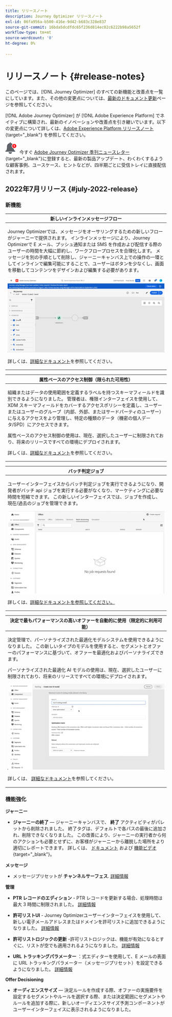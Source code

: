 ```yaml
---
title: リリースノート
description: Journey Optimizer リリースノート
exl-id: 06fa956a-b500-416e-9d42-b683c328e837
source-git-commit: 16bda5dcdfdc65f236d814ec02c6222b98a5652f
workflow-type: tm+mt
source-wordcount: '0'
ht-degree: 0%

---
```


# リリースノート {#release-notes}

このページでは、[!DNL Journey Optimizer] のすべての新機能と改善点を一覧にしています。また、その他の変更点については、[最新のドキュメント更新](documentation-updates.md)ページを参照してください。

[!DNL Adobe Journey Optimizer] が [!DNL Adobe Experience Platform] でネイティブに構築され、最新のイノベーションや改善点を引き継いでいます。以下の変更点について詳しくは、[Adobe Experience Platform リリースノート](https://experienceleague.adobe.com/docs/experience-platform/release-notes/latest.html?lang=ja){target=&quot;_blank&quot;} を参照してください。

![ニュースレター](../assets/do-not-localize/nl-icon.png) 今すぐ [Adobe Journey Optimizer 季刊ニュースレター](https://www.adobe.com/subscription/Adobe_Journey_Optimizer_NL.html){target=&quot;_blank&quot;}に登録すると、最新の製品アップデート、わくわくするような顧客事例、ユースケース、ヒントなどが、四半期ごとに受信トレイに直接配信されます。

## 2022年7月リリース {#july-2022-release}

### 新機能

<table>
<thead>
<tr>
<th><strong>新しいインラインメッセージフロー</strong><br/></th>
</tr>
</thead>
<tbody>
<tr>
<td>
<p>Journey Optimizerでは、メッセージをオーサリングするための新しいフローがジャーニーで提供されます。 インラインメッセージにより、Journey Optimizerで E メール、プッシュ通知または SMS を作成および配信する際のユーザーの時間を大幅に節約し、ワークフロープロセスを合理化します。 メッセージを別の手順として削除し、ジャーニーキャンバス上での操作の一環としてインラインで編集可能にすることで、ユーザーはボタンを少なくし、画面を移動してコンテンツをデザインおよび編集する必要があります。</p>
<img src="assets/do-not-localize/inline.gif"/>
<p>詳しくは、<a href="../messages/get-started-content.md">詳細なドキュメント</a>を参照してください。</p>
</td>
</tr>
</tbody>
</table>


<table>
<thead>
<tr>
<th><strong>属性ベースのアクセス制御（限られた可用性）</strong><br/></th>
</tr>
</thead>
<tbody>
<tr>
<td>
<p>組織またはデータの使用範囲を定義するラベルを持つスキーマフィールドを識別できるようになりました。 管理者は、権限インターフェイスを使用して、XDM スキーマフィールドをカバーするアクセスポリシーを定義し、ユーザーまたはユーザーのグループ（内部、外部、またはサードパーティのユーザー）に与えるアクセスをより管理し、特定の種類のデータ（機密の個人データ/SPD）にアクセスできます。</p>
<p>属性ベースのアクセス制御の使用は、現在、選択したユーザーに制限されており、将来のリリースですべての環境にデプロイされます。</p>
<p>詳しくは、<a href="../administration/attribute-based-access.md">詳細なドキュメント</a>を参照してください。</p>
</td>
</tr>
</tbody>
</table>

<table>
<thead>
<tr>
<th><strong>バッチ判定ジョブ</strong><br/></th>
</tr>
</thead>
<tbody>
<tr>
<td>
<p>ユーザーインターフェイスからバッチ判定ジョブを実行できるようになり、開発者がバッチ api ジョブを実行する必要がなくなり、マーケティングに必要な時間を短縮できます。 この新しいインターフェイスでは、ジョブを作成し、現在/過去のジョブを管理できます。</p>
<img src="assets/do-not-localize/batch.gif"/>
<p>詳しくは、<a href="../offers/batch-delivery.md">詳細なドキュメントを参照してください。</p>
</td>
</tr>
</tbody>
</table>

<table>
<thead>
<tr>
<th><strong>決定で最もパフォーマンスの高いオファーを自動的に使用（限定的に利用可能）</strong><br/></th>
</tr>
</thead>
<tbody>
<tr>
<td>
<p>決定管理で、パーソナライズされた最適化モデルシステムを使用できるようになりました。 この新しいタイプのモデルを使用すると、セグメントとオファーのパフォーマンスに基づいて、オファーを最適化およびパーソナライズできます。</p>
<p>パーソナライズされた最適化 AI モデルの使用は、現在、選択したユーザーに制限されており、将来のリリースですべての環境にデプロイされます。</p>
<img src="assets/do-not-localize/ai-ranking.gif"/>
<p>詳しくは、 <a href="../offers/ranking/personalized-optimization-model.md">詳細なドキュメント</a>を参照してください。</p>
</td>
</tr>
</tbody>
</table>

### 機能強化

**ジャーニー**

* **ジャーニーの終了**  — ジャーニーキャンバスで、 **終了** アクティビティがパレットから削除されました。 終了タグは、デフォルトで各パスの最後に追加され、削除できなくなりました。 この改善により、ジャーニーの実行者から何のアクションも必要とせずに、お客様がジャーニーから離脱した場所をより適切にレポートできます。 詳しくは、 [ドキュメント](../building-journeys/journey-end.md) および [機能ビデオ](https://video.tv.adobe.com/v/345376){target=&quot;_blank&quot;}。

**メッセージ**

* メッセージプリセットが **チャンネルサーフェス**. [詳細情報](../configuration/channel-surfaces.md)

**管理**

* **PTR レコードのエディション** - PTR レコードを更新する場合、処理時間は最大 3 時間に制限されました。 [詳細情報](../configuration/ptr-records.md#processing)

* **許可リストUI** - Journey Optimizerユーザーインターフェイスを使用して、新しい電子メールアドレスまたはドメインを許可リストに追加できるようになりました。 [詳細情報](../configuration/allow-list.md)

* **許可リストロジックの更新** -許可リストロジックは、機能が有効になるとすぐに、リストが空でも適用されるようになりました。 [詳細情報](../configuration/allow-list.md#logic)

* **URL トラッキングパラメーター** ：式エディターを使用して、E メールの表面に URL トラッキングパラメーター（メッセージプリセット）を設定できるようになりました。 [詳細情報](../configuration/email-settings.md#url-tracking)

**Offer Decisioning**

* **オーディエンスサイズ**  — 決定ルールを作成する際、オファーの実施要件を設定するセグメントやルールを選択する際、または決定範囲にセグメントやルールを追加する際に、新しいオーディエンスサイズ予測コンポーネントがユーザーインターフェイスに表示されるようになりました。